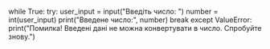 while True:
    try:
        user_input = input("Введіть число: ")
        number = int(user_input)
        print("Введене число:", number)
        break 
    except ValueError:
        print("Помилка! Введені дані не можна конвертувати в число. Спробуйте знову.")
